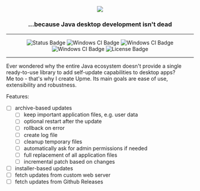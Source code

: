 <!-- Logo and description -->
<div align="center">
    <img src="https://github.com/user-attachments/assets/5308385b-8846-46ed-9c0c-5dea107db3fd"/>
    <!--h3 align="center">Effortless self-updates for Java desktop applications</h3-->
    <h3 align="center">...because Java desktop development isn't dead</h3>
</div>

<!-- Badges -->
---

<div align="center">
    <img alt="Status Badge" src="https://img.shields.io/badge/Status-Design phase-yellow"/>
    <img alt="Windows CI Badge" src="https://github.com/olepoeschl/Upme/actions/workflows/ci-windows.yml/badge.svg?branch=main"/>
    <img alt="Windows CI Badge" src="https://github.com/olepoeschl/Upme/actions/workflows/ci-linux.yml/badge.svg?branch=main"/>
    <img alt="Windows CI Badge" src="https://github.com/olepoeschl/Upme/actions/workflows/ci-macos.yml/badge.svg?branch=main"/>
    <img alt="License Badge" src="https://img.shields.io/badge/License-MIT-blue"/>
</div>

---

<!-- What is Upme? -->
Ever wondered why the entire Java ecosystem doesn't provide a single ready-to-use library to add self-update capabilities to desktop apps?
<br>Me too - that's why I create Upme. Its main goals are ease of use, extensibility and robustness.

Features:
- [ ] archive-based updates
    - [ ] keep important application files, e.g. user data
    - [ ] optional restart after the update
    - [ ] rollback on error
    - [ ] create log file
    - [ ] cleanup temporary files
    - [ ] automatically ask for admin permissions if needed
    - [ ] full replacement of all application files
    - [ ] incremental patch based on changes
- [ ] installer-based updates
- [ ] fetch updates from custom web server
- [ ] fetch updates from Github Releases

<!--## Getting started-->
<!-- How to use Upme in your project, with code snippets -->

<!-- ## Example project -->
<!-- link a separate repository as a working example -->

<!--
## How it works
Upme breaks the update process down into three stages. The diagram below illustrates the high-level architecture:
<br>![Upme Core Workflow](docs/target/c2.png)
-->

<!--
## Contributing
Contributions of all forms are welcome. If you are not sure about something, open an issue first or comment on an existing one, if applicable. Feel free to submit a pull request as soon as you are ready.
Thank you.
-->
